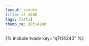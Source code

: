 ```yaml
--- 
layout: sieutv
title: af 4240
tags: [aftv]
thumb_re: q7t14240
---
```

{% include tvadv key="q7t14240" %} 
